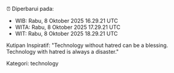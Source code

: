 ⏰ Diperbarui pada:
- WIB: Rabu, 8 Oktober 2025 16.29.21 UTC
- WITA: Rabu, 8 Oktober 2025 17.29.21 UTC
- WIT: Rabu, 8 Oktober 2025 18.29.21 UTC

Kutipan Inspiratif:
"Technology without hatred can be a blessing. Technology with hatred is always a disaster."


Kategori: technology

